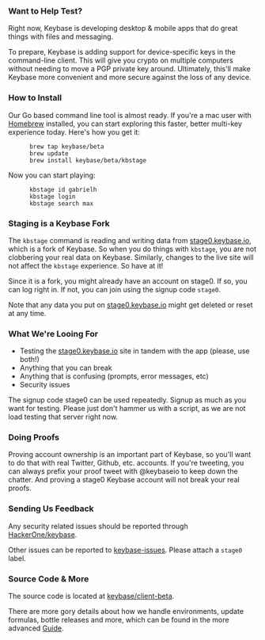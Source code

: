 ### Want to Help Test?

Right now, Keybase is developing desktop & mobile apps that do great things with files and messaging.

To prepare, Keybase is adding support for device-specific keys in the command-line client. This will give you crypto on multiple computers without needing to move a PGP private key around. Ultimately, this'll make Keybase more convenient and more secure against the loss of any device.

### How to Install

Our Go based command line tool is almost ready. If you're a mac user with [Homebrew](http://brew.sh/) installed, you can start exploring this faster, better multi-key experience today. Here's how you get it:

          brew tap keybase/beta
          brew update
          brew install keybase/beta/kbstage

Now you can start playing:

          kbstage id gabrielh
          kbstage login
          kbstage search max

### Staging is a Keybase Fork

The `kbstage` command is reading and writing data from [stage0.keybase.io](https://stage0.keybase.io), which is a fork of Keybase. So when you do things with `kbstage`, you are not clobbering your real data on Keybase. Similarly, changes to the live site will not affect the `kbstage` experience. So have at it!

Since it is a fork, you might already have an account on stage0. If so, you can log right in. If not, you can join using the signup code `stage0`.

Note that any data you put on [stage0.keybase.io](https://stage0.keybase.io) might get deleted or reset at any time.

### What We're Looing For

- Testing the [stage0.keybase.io](https://stage0.keybase.io) site in tandem with the app (please, use both!)
- Anything that you can break
- Anything that is confusing (prompts, error messages, etc)
- Security issues

The signup code stage0 can be used repeatedly. Signup as much as you want for testing. Please just don't hammer us with a script, as we are not load testing that server right now.

### Doing Proofs

Proving account ownership is an important part of Keybase, so you'll want to do that with real Twitter, Github, etc. accounts. If you're tweeting, you can always prefix your proof tweet with @keybaseio to keep down the chatter. And proving a stage0 Keybase account will not break your real proofs.

### Sending Us Feedback

Any security related issues should be reported through [HackerOne/keybase](https://hackerone.com/keybase/).

Other issues can be reported to [keybase-issues](https://github.com/keybase/keybase-issues/issues). Please attach a `stage0` label.

### Source Code & More

The source code is located at [keybase/client-beta](https://github.com/keybase/client-beta).

There are more gory details about how we handle environments, update formulas, bottle releases and more, which can be found in the more advanced [Guide](https://github.com/keybase/homebrew-beta/blob/master/GUIDE.md).

